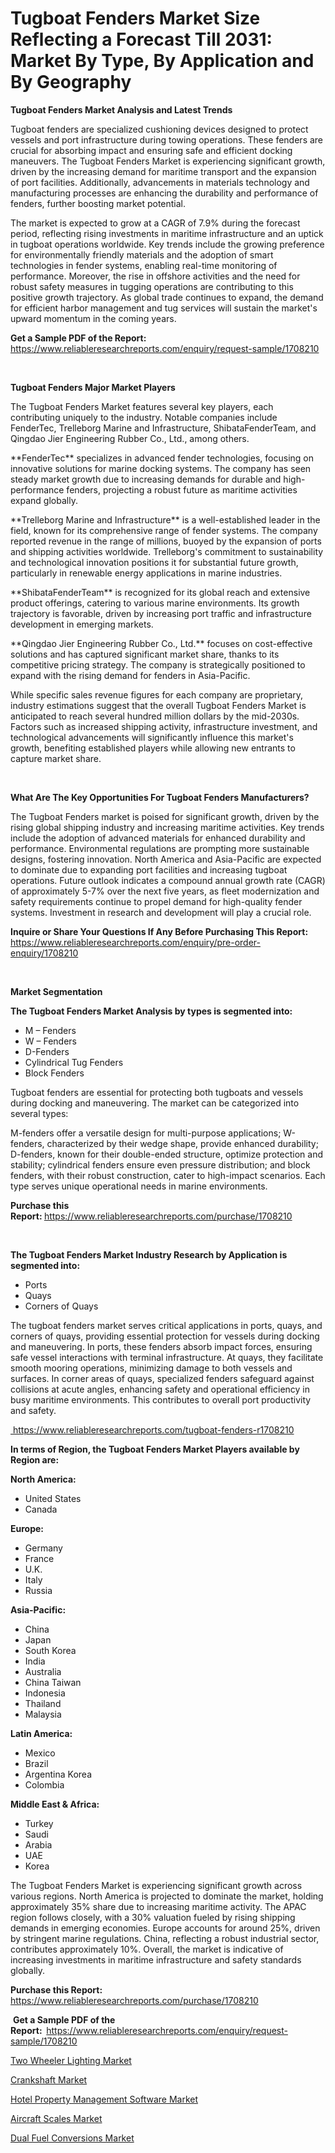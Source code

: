 <p><h1>Tugboat Fenders Market Size Reflecting a Forecast Till 2031: Market By Type, By Application and By Geography</h1></p><p><strong>Tugboat Fenders Market Analysis and Latest Trends</strong></p>
<p><p>Tugboat fenders are specialized cushioning devices designed to protect vessels and port infrastructure during towing operations. These fenders are crucial for absorbing impact and ensuring safe and efficient docking maneuvers. The Tugboat Fenders Market is experiencing significant growth, driven by the increasing demand for maritime transport and the expansion of port facilities. Additionally, advancements in materials technology and manufacturing processes are enhancing the durability and performance of fenders, further boosting market potential.</p><p>The market is expected to grow at a CAGR of 7.9% during the forecast period, reflecting rising investments in maritime infrastructure and an uptick in tugboat operations worldwide. Key trends include the growing preference for environmentally friendly materials and the adoption of smart technologies in fender systems, enabling real-time monitoring of performance. Moreover, the rise in offshore activities and the need for robust safety measures in tugging operations are contributing to this positive growth trajectory. As global trade continues to expand, the demand for efficient harbor management and tug services will sustain the market's upward momentum in the coming years.</p></p>
<p><strong>Get a Sample PDF of the Report:&nbsp;</strong> <a href="https://www.reliableresearchreports.com/enquiry/request-sample/1708210?utm_campaign=36&utm_medium=2&utm_source=Github&utm_content=ia&utm_term=07102024&utm_id=tugboat-fenders">https://www.reliableresearchreports.com/enquiry/request-sample/1708210</a></p>
<p>&nbsp;</p>
<p><strong>Tugboat Fenders Major Market Players</strong></p>
<p><p>The Tugboat Fenders Market features several key players, each contributing uniquely to the industry. Notable companies include FenderTec, Trelleborg Marine and Infrastructure, ShibataFenderTeam, and Qingdao Jier Engineering Rubber Co., Ltd., among others. </p><p>**FenderTec** specializes in advanced fender technologies, focusing on innovative solutions for marine docking systems. The company has seen steady market growth due to increasing demands for durable and high-performance fenders, projecting a robust future as maritime activities expand globally.</p><p>**Trelleborg Marine and Infrastructure** is a well-established leader in the field, known for its comprehensive range of fender systems. The company reported revenue in the range of millions, buoyed by the expansion of ports and shipping activities worldwide. Trelleborg's commitment to sustainability and technological innovation positions it for substantial future growth, particularly in renewable energy applications in marine industries.</p><p>**ShibataFenderTeam** is recognized for its global reach and extensive product offerings, catering to various marine environments. Its growth trajectory is favorable, driven by increasing port traffic and infrastructure development in emerging markets.</p><p>**Qingdao Jier Engineering Rubber Co., Ltd.** focuses on cost-effective solutions and has captured significant market share, thanks to its competitive pricing strategy. The company is strategically positioned to expand with the rising demand for fenders in Asia-Pacific.</p><p>While specific sales revenue figures for each company are proprietary, industry estimations suggest that the overall Tugboat Fenders Market is anticipated to reach several hundred million dollars by the mid-2030s. Factors such as increased shipping activity, infrastructure investment, and technological advancements will significantly influence this market's growth, benefiting established players while allowing new entrants to capture market share.</p></p>
<p>&nbsp;</p>
<p><strong>What Are The Key Opportunities For Tugboat Fenders Manufacturers?</strong></p>
<p><p>The Tugboat Fenders market is poised for significant growth, driven by the rising global shipping industry and increasing maritime activities. Key trends include the adoption of advanced materials for enhanced durability and performance. Environmental regulations are prompting more sustainable designs, fostering innovation. North America and Asia-Pacific are expected to dominate due to expanding port facilities and increasing tugboat operations. Future outlook indicates a compound annual growth rate (CAGR) of approximately 5-7% over the next five years, as fleet modernization and safety requirements continue to propel demand for high-quality fender systems. Investment in research and development will play a crucial role.</p></p>
<p><strong>Inquire or Share Your Questions If Any Before Purchasing This Report:</strong> <a href="https://www.reliableresearchreports.com/enquiry/pre-order-enquiry/1708210?utm_campaign=36&utm_medium=2&utm_source=Github&utm_content=ia&utm_term=07102024&utm_id=tugboat-fenders">https://www.reliableresearchreports.com/enquiry/pre-order-enquiry/1708210</a></p>
<p>&nbsp;</p>
<p><strong>Market Segmentation</strong></p>
<p><strong>The Tugboat Fenders Market Analysis by types is segmented into:</strong></p>
<p><ul><li>M – Fenders</li><li>W – Fenders</li><li>D-Fenders</li><li>Cylindrical Tug Fenders</li><li>Block Fenders</li></ul></p>
<p><p>Tugboat fenders are essential for protecting both tugboats and vessels during docking and maneuvering. The market can be categorized into several types: </p><p>M-fenders offer a versatile design for multi-purpose applications; W-fenders, characterized by their wedge shape, provide enhanced durability; D-fenders, known for their double-ended structure, optimize protection and stability; cylindrical fenders ensure even pressure distribution; and block fenders, with their robust construction, cater to high-impact scenarios. Each type serves unique operational needs in marine environments.</p></p>
<p><strong>Purchase this Report:&nbsp;</strong><a href="https://www.reliableresearchreports.com/purchase/1708210?utm_campaign=36&utm_medium=2&utm_source=Github&utm_content=ia&utm_term=07102024&utm_id=tugboat-fenders">https://www.reliableresearchreports.com/purchase/1708210</a></p>
<p>&nbsp;</p>
<p><strong>The Tugboat Fenders Market Industry Research by Application is segmented into:</strong></p>
<p><ul><li>Ports</li><li>Quays</li><li>Corners of Quays</li></ul></p>
<p><p>The tugboat fenders market serves critical applications in ports, quays, and corners of quays, providing essential protection for vessels during docking and maneuvering. In ports, these fenders absorb impact forces, ensuring safe vessel interactions with terminal infrastructure. At quays, they facilitate smooth mooring operations, minimizing damage to both vessels and surfaces. In corner areas of quays, specialized fenders safeguard against collisions at acute angles, enhancing safety and operational efficiency in busy maritime environments. This contributes to overall port productivity and safety.</p></p>
<p><a href="https://www.reliableresearchreports.com/tugboat-fenders-r1708210?utm_campaign=36&utm_medium=2&utm_source=Github&utm_content=ia&utm_term=07102024&utm_id=tugboat-fenders">&nbsp;https://www.reliableresearchreports.com/tugboat-fenders-r1708210</a></p>
<p><strong>In terms of Region, the Tugboat Fenders Market Players available by Region are:</strong></p>
<p>
    <p> <strong> North America: </strong>
        <ul>
            <li>United States</li>
            <li>Canada</li>
        </ul>
        </p> 
    <p> <strong> Europe: </strong>
        <ul>
            <li>Germany</li>
            <li>France</li>
            <li>U.K.</li>
            <li>Italy</li>
            <li>Russia</li>
        </ul>
        </p> 
    <p> <strong> Asia-Pacific: </strong>
        <ul>
            <li>China</li>
            <li>Japan</li>
            <li>South Korea</li>
            <li>India</li>
            <li>Australia</li>
            <li>China Taiwan</li>
            <li>Indonesia</li>
            <li>Thailand</li>
            <li>Malaysia</li>
        </ul>
        </p> 
    <p> <strong> Latin America: </strong>
        <ul>
            <li>Mexico</li>
            <li>Brazil</li>
            <li>Argentina Korea</li>
            <li>Colombia</li>
        </ul>
        </p> 
    <p> <strong> Middle East & Africa: </strong>
        <ul>
            <li>Turkey</li>
            <li>Saudi</li>
            <li>Arabia</li>
            <li>UAE</li>
            <li>Korea</li>
        </ul>
    </p>
    </p>
<p><p>The Tugboat Fenders Market is experiencing significant growth across various regions. North America is projected to dominate the market, holding approximately 35% share due to increasing maritime activity. The APAC region follows closely, with a 30% valuation fueled by rising shipping demands in emerging economies. Europe accounts for around 25%, driven by stringent marine regulations. China, reflecting a robust industrial sector, contributes approximately 10%. Overall, the market is indicative of increasing investments in maritime infrastructure and safety standards globally.</p></p>
<p><strong>Purchase this Report: </strong><a href="https://www.reliableresearchreports.com/purchase/1708210?utm_campaign=36&utm_medium=2&utm_source=Github&utm_content=ia&utm_term=07102024&utm_id=tugboat-fenders">https://www.reliableresearchreports.com/purchase/1708210</a></p>
<p>&nbsp;<strong>Get a Sample PDF of the Report:&nbsp;&nbsp;</strong><a href="https://www.reliableresearchreports.com/enquiry/request-sample/1708210?utm_campaign=36&utm_medium=2&utm_source=Github&utm_content=ia&utm_term=07102024&utm_id=tugboat-fenders">https://www.reliableresearchreports.com/enquiry/request-sample/1708210</a></p>
<p><strong></strong></p>
<p><p><a href="https://issuu.com/reportprime-2/docs/two-wheeler-lighting-market-size-20_3155990aed9fd3?utm_campaign=36&utm_medium=2&utm_source=Github&utm_content=ia&utm_term=07102024&utm_id=tugboat-fenders">Two Wheeler Lighting Market</a></p><p><a href="https://www.linkedin.com/pulse/driving-forces-global-crankshaft-market-trends-applications-regional-2y8mc?utm_campaign=36&utm_medium=2&utm_source=Github&utm_content=ia&utm_term=07102024&utm_id=tugboat-fenders">Crankshaft Market</a></p><p><a href="https://www.linkedin.com/pulse/exploring-hotel-property-management-software-market-dynamics-npime?utm_campaign=36&utm_medium=2&utm_source=Github&utm_content=ia&utm_term=07102024&utm_id=tugboat-fenders">Hotel Property Management Software Market</a></p><p><a href="https://github.com/SanjidaKhan901/Market-Research-Report-List-1/blob/main/aircraft-scales-market.md?utm_campaign=36&utm_medium=2&utm_source=Github&utm_content=ia&utm_term=07102024&utm_id=tugboat-fenders">Aircraft Scales Market</a></p><p><a href="https://issuu.com/reportprime-2/docs/dual-fuel-conversions-market-size-2_beb4e2ac7e4b47?utm_campaign=36&utm_medium=2&utm_source=Github&utm_content=ia&utm_term=07102024&utm_id=tugboat-fenders">Dual Fuel Conversions Market</a></p></p>